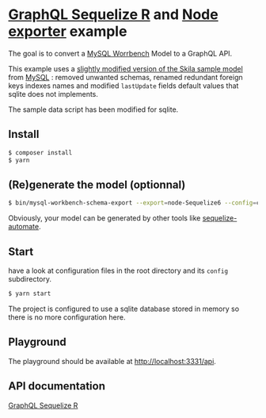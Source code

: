 # [GraphQL Sequelize R](https://github.com/molaux/graphql-sequelize-r) and [Node exporter](https://github.com/molaux/node-exporter) example

The goal is to convert a [MySQL Worrbench](http://www.mysql.com/products/workbench/) Model to a GraphQL API.

This example uses a [slightly modified version of the Skila sample model](tree/master/data/sakila-db/sakila-modified.mwb) from [MySQL](https://dev.mysql.com/doc/sakila/en/sakila-installation.html) : removed unwanted schemas, renamed redundant foreign keys indexes names and modified `lastUpdate` fields default values that sqlite does not implements.

The sample data script has been modified for sqlite.

## Install

```bash
$ composer install
$ yarn
```

## (Re)generate the model (optionnal)

```bash
$ bin/mysql-workbench-schema-export --export=node-Sequelize6 --config=config/mysql-worbench-exporter.json data/sakila-db/sakila-modified.mwb
```

Obviously, your model can be generated by other tools like [sequelize-automate](https://www.npmjs.com/package/sequelize-automate).

## Start

have a look at configuration files in the root directory and its `config` subdirectory.

```bash
$ yarn start
```

The project is configured to use a sqlite database stored in memory so there is no more configuration here.

## Playground

The playground should be available at [http://localhost:3331/api](http://localhost:3331/api).

## API documentation

[GraphQL Sequelize R](https://github.com/molaux/graphql-sequelize-r)